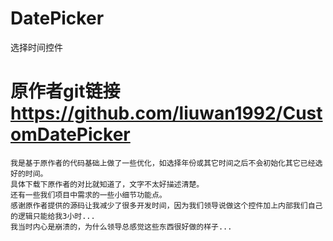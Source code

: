 # DatePicker
选择时间控件
# 原作者git链接 https://github.com/liuwan1992/CustomDatePicker

```
我是基于原作者的代码基础上做了一些优化，如选择年份或其它时间之后不会初始化其它已经选好的时间。
具体下载下原作者的对比就知道了，文字不太好描述清楚。
还有一些我们项目中需求的一些小细节功能点。
感谢原作者提供的源码让我减少了很多开发时间，因为我们领导说做这个控件加上内部我们自己的逻辑只能给我3小时...
我当时内心是崩溃的，为什么领导总感觉这些东西很好做的样子...
```
